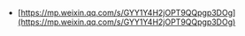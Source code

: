 - [https://mp.weixin.qq.com/s/GYY1Y4H2jOPT9QQpgp3DOg](https://mp.weixin.qq.com/s/GYY1Y4H2jOPT9QQpgp3DOg)